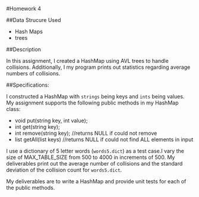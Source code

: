 #Homework 4

##Data Strucure Used
* Hash Maps
* trees

##Description

In this assignment, I created a HashMap using AVL trees to handle collisions. Additionally, I my program prints out statistics regarding average numbers of collisions.

##Specifications:

I constructed a HashMap with `strings` being keys and `ints` being values. My assignment supports the following public methods in my HashMap class:

* void put(string key, int value);
* int get(string key);
* int remove(string key); //returns NULL if could not remove
* list<int> getAll(list<string> keys) //returns NULL if could not find ALL elements in input

I use a dictionary of 5 letter words (`words5.dict`) as a test case.I vary the size of MAX_TABLE_SIZE from 500 to 4000 in increments of 500. My deliverables print out the average number of collisions and the standard deviation of the collision count for `words5.dict`.

My deliverables are to write a HashMap and provide unit tests for each of the public methods.

